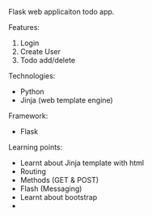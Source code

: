 Flask web applicaiton todo app.

Features:
1. Login
2. Create User
3. Todo add/delete

Technologies:
- Python
- Jinja (web template engine)

Framework:
- Flask 

Learning points:
- Learnt about Jinja template with html
- Routing 
- Methods (GET & POST)
- Flash (Messaging)
- Learnt about bootstrap 
- 